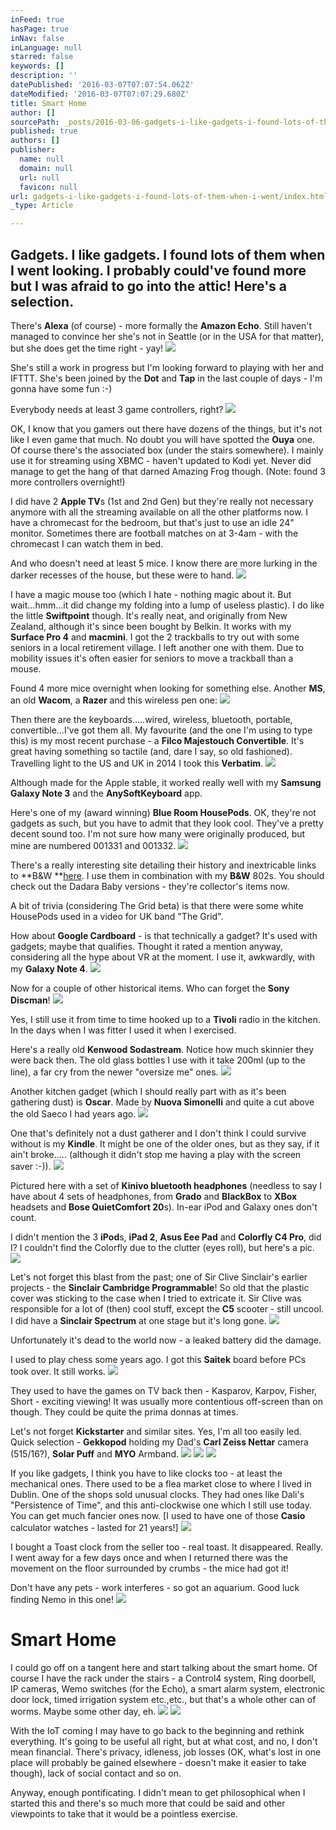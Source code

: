 ```yaml
---
inFeed: true
hasPage: true
inNav: false
inLanguage: null
starred: false
keywords: []
description: ''
datePublished: '2016-03-07T07:07:54.062Z'
dateModified: '2016-03-07T07:07:29.680Z'
title: Smart Home
author: []
sourcePath: _posts/2016-03-06-gadgets-i-like-gadgets-i-found-lots-of-them-when-i-went.md
published: true
authors: []
publisher:
  name: null
  domain: null
  url: null
  favicon: null
url: gadgets-i-like-gadgets-i-found-lots-of-them-when-i-went/index.html
_type: Article

---
```

## Gadgets.  I like gadgets.  I found lots of them when I went looking.  I probably could've found more but I was afraid to go into the attic! Here's a selection.

There's **Alexa** (of course) - more formally the **Amazon Echo**.  Still haven't managed to convince her she's not in Seattle (or in the USA for that matter), but she does get the time right - yay! ![](https://the-grid-user-content.s3-us-west-2.amazonaws.com/45c5280f-f9bb-41e0-b145-c138cdc2fc6b.png)

She's still a work in progress but I'm looking forward to playing with her and IFTTT.  She's been joined by the **Dot** and **Tap** in the last couple of days - I'm gonna have some fun :-)

Everybody needs at least 3 game controllers, right? ![](https://the-grid-user-content.s3-us-west-2.amazonaws.com/4d2f936b-1568-4978-8711-30acecc912dc.png)

OK, I know that you gamers out there have dozens of the things, but it's not like I even game that much.  No doubt you will have spotted the **Ouya** one.  Of course there's the associated box (under the stairs somewhere).  I mainly use it for streaming using XBMC - haven't updated to Kodi yet.  Never did manage to get the hang of that darned Amazing Frog though.  (Note: found 3 more controllers overnight!)

I did have 2 **Apple TV**s (1st and 2nd Gen) but they're really not necessary anymore with all the streaming available on all the other platforms now.  I have a chromecast for the bedroom, but that's just to use an idle 24" monitor.  Sometimes there are football matches on at 3-4am - with the chromecast I can watch them in bed.

And who doesn't need at least 5 mice.  I know there are more lurking in the darker recesses of the house, but these were to hand. ![](https://the-grid-user-content.s3-us-west-2.amazonaws.com/8f99c1cf-d73d-49e6-bed4-c798086831d2.png)

I have a magic mouse too (which I hate - nothing magic about it.  But wait...hmm...it did change my folding into a lump of useless plastic).  I do like the little **Swiftpoint** though.  It's really neat, and originally from New Zealand, although it's since been bought by Belkin.  It works with my **Surface Pro 4** and **macmini**.  I got the 2 trackballs to try out with some seniors in a local retirement village.  I left another one with them.  Due to mobility issues it's often easier for seniors to move a trackball than a mouse.

Found 4 more mice overnight when looking for something else.  Another **MS**, an old **Wacom**, a **Razer** and this wireless pen one: ![](https://the-grid-user-content.s3-us-west-2.amazonaws.com/e03ffc08-2964-40b0-833f-174bd77983e8.png)

Then there are the keyboards.....wired, wireless, bluetooth, portable, convertible...I've got them all.  My favourite (and the one I'm using to type this) is my most recent purchase - a **Filco Majestouch Convertible**.  It's great having something so tactile (and, dare I say, so old fashioned).  Travelling light to the US and UK in 2014 I took this **Verbatim**. ![](https://the-grid-user-content.s3-us-west-2.amazonaws.com/04eb77ce-045d-4c1e-b6ff-e3b5213882fe.png)

Although made for the Apple stable, it worked really well with my **Samsung Galaxy Note 3** and the **AnySoftKeyboard** app.

Here's one of my (award winning) **Blue Room HousePods**.  OK, they're not gadgets as such, but you have to admit that they look cool.  They've a pretty decent sound too.  I'm not sure how many were originally produced, but mine are numbered 001331 and 001332\.  ![](https://the-grid-user-content.s3-us-west-2.amazonaws.com/90d70df4-7b32-4a8b-8a7a-836a782fa92b.png)

There's a really interesting site detailing their history and inextricable links to **B&W **[here][0].   I use them in combination with my **B&W** 802s.  You should check out the Dadara Baby versions - they're collector's items now.

A bit of trivia (considering The Grid beta) is that there were some white HousePods used in a video for UK band "The Grid".

How about **Google Cardboard** - is that technically a gadget?  It's used with gadgets; maybe that qualifies.  Thought it rated a mention anyway, considering all the hype about VR at the moment.  I use it, awkwardly, with my **Galaxy Note 4**.
![](https://the-grid-user-content.s3-us-west-2.amazonaws.com/80081456-aa54-4245-88fe-3f9d6ad4eff3.png)

Now for a couple of other historical items.  Who can forget the **Sony Discman**!
![](https://the-grid-user-content.s3-us-west-2.amazonaws.com/72ae2ff4-4c18-427c-99e2-bdda386a460c.png)

Yes, I still use it from time to time hooked up to a **Tivoli** radio in the kitchen.  In the days when I was fitter I used it when I exercised.

Here's a really old **Kenwood Sodastream**.  Notice how much skinnier they were back then.  The old glass bottles I use with it take 200ml (up to the line), a far cry from the newer "oversize me" ones.
![](https://the-grid-user-content.s3-us-west-2.amazonaws.com/da2a8f89-716b-4174-af16-0b6c34291b3e.png)

Another kitchen gadget (which I should really part with as it's been gathering dust) is **Oscar**.  Made by **Nuova Simonelli** and quite a cut above the old Saeco I had years ago.  ![](https://the-grid-user-content.s3-us-west-2.amazonaws.com/6070a8da-cdee-49f4-87cf-e973c040a3ee.png)

One that's definitely not a dust gatherer and I don't think I could survive without is my **Kindle**.  It might be one of the older ones, but as they say, if it ain't broke..... (although it didn't stop me having a play with the screen saver :-)). ![](https://the-grid-user-content.s3-us-west-2.amazonaws.com/2b83fb13-07c0-4902-b9dd-68e3d5cd6446.png)

Pictured here with a set of **Kinivo bluetooth headphones** (needless to say I have about 4 sets of headphones, from **Grado** and **BlackBox** to **XBox** headsets and **Bose QuietComfort 20**s).  In-ear iPod and Galaxy ones don't count.  

I didn't mention the 3 **iPod**s, **iPad 2**, **Asus Eee Pad** and **Colorfly C4 Pro**, did I?  I couldn't find the Colorfly due to the clutter (eyes roll), but here's a pic.
![](https://the-grid-user-content.s3-us-west-2.amazonaws.com/3e5ae090-75de-4068-a660-cd01c6ebe29c.png)

Let's not forget this blast from the past;  one of Sir Clive Sinclair's earlier projects - the **Sinclair Cambridge Programmable**!  So old that the plastic cover was sticking to the case when I tried to extricate it.  Sir Clive was responsible for a lot of (then) cool stuff, except the **C5** scooter - still uncool.  I did have a **Sinclair Spectrum** at one stage but it's long gone.
![](https://the-grid-user-content.s3-us-west-2.amazonaws.com/738aca8d-e09b-4809-8ad1-211da560a31f.png)

Unfortunately it's dead to the world now - a leaked battery did the damage.

I used to play chess some years ago.  I got this **Saitek** board before PCs took over.  It still works.
![](https://the-grid-user-content.s3-us-west-2.amazonaws.com/9267bda5-6f61-4630-9b3e-66659fe31765.png)

They used to have the games on TV back then - Kasparov, Karpov, Fisher, Short - exciting viewing!  It was usually more contentious off-screen than on though.  They could be quite the prima donnas at times.

Let's not forget **Kickstarter** and similar sites.  Yes, I'm all too easily led.  Quick selection - **Gekkopod** holding my Dad's **Carl Zeiss Nettar** camera (515/16?), **Solar Puff** and **MYO** Armband.
![](https://the-grid-user-content.s3-us-west-2.amazonaws.com/45da3a29-bef0-46b1-bf65-d64c20a07eba.png)
![](https://the-grid-user-content.s3-us-west-2.amazonaws.com/1d425601-119e-4ad9-8781-13861b2a3257.png)
![](https://the-grid-user-content.s3-us-west-2.amazonaws.com/6dd44c6e-80d8-49dc-9a35-db105deeadf3.png)

If you like gadgets, I think you have to like clocks too - at least the mechanical ones.  There used to be a flea market close to where I lived in Dublin.  One of the shops sold unusual clocks.  They had ones like Dali's "Persistence of Time", and this anti-clockwise one which I still use today.  You can get much fancier ones now.  \[I used to have one of those **Casio** calculator watches - lasted for 21 years!\]
![](https://the-grid-user-content.s3-us-west-2.amazonaws.com/01f8cec5-80a8-431c-a62f-c3019939f6c5.png)

I bought a Toast clock from the seller too - real toast.  It disappeared.  Really.  I went away for a few days once and when I returned there was the movement on the floor surrounded by crumbs - the mice had got it!

Don't have any pets - work interferes - so got an aquarium.  Good luck finding Nemo in this one!
![](https://the-grid-user-content.s3-us-west-2.amazonaws.com/6ff927c6-f333-4ffa-b76a-706a34ace2fe.png)

# Smart Home

I could go off on a tangent here and start talking about the smart home.  Of course I have the rack under the stairs - a Control4 system, Ring doorbell, IP cameras, Wemo switches (for the Echo), a smart alarm system, electronic door lock, timed irrigation system etc.,etc., but that's a whole other can of worms.  Maybe some other day, eh.
![](https://the-grid-user-content.s3-us-west-2.amazonaws.com/7b2a0867-e6ae-4000-99da-16819e03bfc1.png)
![](https://the-grid-user-content.s3-us-west-2.amazonaws.com/d4ad73fe-6159-4766-a6d5-24cadf22c65b.jpg)

With the IoT coming I may have to go back to the beginning and rethink everything.  It's going to be useful all right, but at what cost, and no, I don't mean financial.  There's privacy, idleness, job losses (OK, what's lost in one place will probably be gained elsewhere - doesn't make it easier to take though), lack of social contact and so on.

Anyway, enough pontificating.  I didn't mean to get philosophical when I started this and there's so much more that could be said and other viewpoints to take that it would be a pointless exercise.  

[0]: http://futureshapeofsound.com/#about